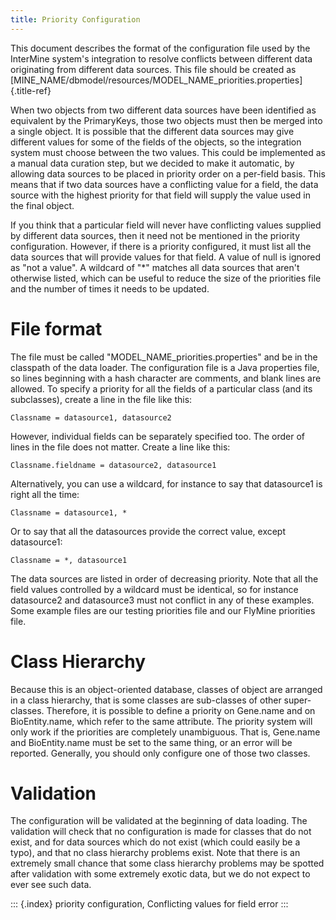 ```yaml
---
title: Priority Configuration
---
```


This document describes the format of the configuration file used by the
InterMine system\'s integration to resolve conflicts between different
data originating from different data sources. This file should be
created as
[MINE_NAME/dbmodel/resources/MODEL_NAME_priorities.properties]{.title-ref}

When two objects from two different data sources have been identified as
equivalent by the PrimaryKeys, those two objects must then be merged
into a single object. It is possible that the different data sources may
give different values for some of the fields of the objects, so the
integration system must choose between the two values. This could be
implemented as a manual data curation step, but we decided to make it
automatic, by allowing data sources to be placed in priority order on a
per-field basis. This means that if two data sources have a conflicting
value for a field, the data source with the highest priority for that
field will supply the value used in the final object.

If you think that a particular field will never have conflicting values
supplied by different data sources, then it need not be mentioned in the
priority configuration. However, if there is a priority configured, it
must list all the data sources that will provide values for that field.
A value of null is ignored as \"not a value\". A wildcard of \"\*\"
matches all data sources that aren\'t otherwise listed, which can be
useful to reduce the size of the priorities file and the number of times
it needs to be updated.

File format
===========

The file must be called \"MODEL_NAME_priorities.properties\" and be in
the classpath of the data loader. The configuration file is a Java
properties file, so lines beginning with a hash character are comments,
and blank lines are allowed. To specify a priority for all the fields of
a particular class (and its subclasses), create a line in the file like
this:

``` {.properties}
Classname = datasource1, datasource2
```

However, individual fields can be separately specified too. The order of
lines in the file does not matter. Create a line like this:

``` {.properties}
Classname.fieldname = datasource2, datasource1
```

Alternatively, you can use a wildcard, for instance to say that
datasource1 is right all the time:

``` {.properties}
Classname = datasource1, *
```

Or to say that all the datasources provide the correct value, except
datasource1:

``` {.properties}
Classname = *, datasource1
```

The data sources are listed in order of decreasing priority. Note that
all the field values controlled by a wildcard must be identical, so for
instance datasource2 and datasource3 must not conflict in any of these
examples. Some example files are our testing priorities file and our
FlyMine priorities file.

Class Hierarchy
===============

Because this is an object-oriented database, classes of object are
arranged in a class hierarchy, that is some classes are sub-classes of
other super-classes. Therefore, it is possible to define a priority on
Gene.name and on BioEntity.name, which refer to the same attribute. The
priority system will only work if the priorities are completely
unambiguous. That is, Gene.name and BioEntity.name must be set to the
same thing, or an error will be reported. Generally, you should only
configure one of those two classes.

Validation
==========

The configuration will be validated at the beginning of data loading.
The validation will check that no configuration is made for classes that
do not exist, and for data sources which do not exist (which could
easily be a typo), and that no class hierarchy problems exist. Note that
there is an extremely small chance that some class hierarchy problems
may be spotted after validation with some extremely exotic data, but we
do not expect to ever see such data.

::: {.index}
priority configuration, Conflicting values for field error
:::
